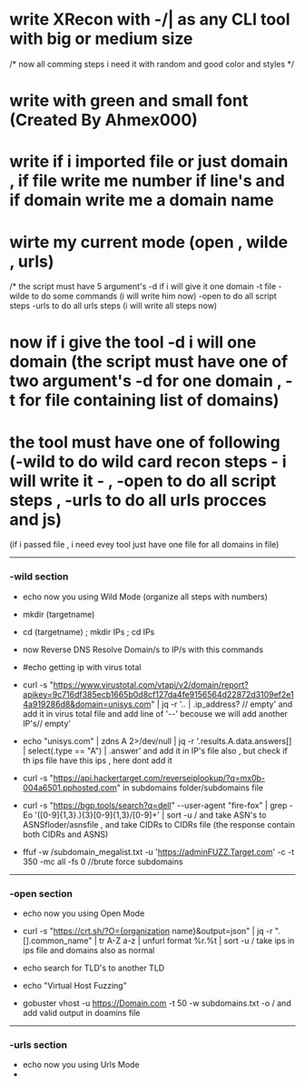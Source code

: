 # write XRecon with -/\| as any CLI tool with big or medium size

/* now all comming steps i need it with random and good color and styles */

# write with green and small font (Created By Ahmex000)
# write if i imported file or just domain , if file write me number if line's and if domain write me a domain name 
# wirte my current mode (open , wilde , urls)

/* the script must  have 5 argument's 
-d if i will give it one domain
-t file 
-wilde to do some commands (i will write him now)
-open to do all script steps
-urls to do all urls steps (i will write all steps now)

# now if i give the tool -d i will one domain (the script must have one of two argument's -d for one domain , -t for file containing list of domains)
# the tool must have one of following (-wild to do wild card recon steps - i will write it - , -open to do all script steps , -urls to do all urls procces and js)

(if i passed file , i need evey tool just have one file for all domains in file)

---






### -wild section

- echo now you using Wild Mode
(organize all steps with numbers)

- mkdir (targetname)
- cd (targetname) ; mkdir IPs ; cd IPs
- now Reverse DNS Resolve Domain/s to IP/s with this commands
- #echo getting ip with virus total
- curl -s "https://www.virustotal.com/vtapi/v2/domain/report?apikey=9c716df385ecb1665b0d8cf127da4fe9156564d22872d3109ef2e14a919286d8&domain=unisys.com" | jq -r '.. | .ip_address? // empty'
 and add it in virus total file and add line of '--' becouse we will add another IP's// empty'
- echo "unisys.com" | zdns A 2>/dev/null | jq -r '.results.A.data.answers[] | select(.type == "A") | .answer' and add it in IP's file also , but check if th ips file have this ips , here dont add it
- curl -s "https://api.hackertarget.com/reverseiplookup/?q=mx0b-004a6501.pphosted.com" in subdomains folder/subdomains file
- curl -s "https://bgp.tools/search?q=dell" --user-agent "fire-fox" | grep -Eo '([0-9]{1,3}\.){3}[0-9]{1,3}/[0-9]+' | sort -u / and take ASN's to ASNSfloder/asnsfile , and take CIDRs to CIDRs file 
 (the response contain both CIDRs and ASNS) 
- ffuf -w /subdomain_megalist.txt -u 'https://adminFUZZ.Target.com' -c  -t 350 -mc all  -fs 0 //brute force subdomains

---







### -open section
- echo now you using Open Mode

- curl -s "https://crt.sh/?O={organization name}&output=json" | jq -r ".[].common_name" | tr A-Z a-z | unfurl format %r.%t | sort -u / take ips in ips file and domains also as normal
- echo search for TLD's to another TLD
- echo "Virtual Host Fuzzing"
- gobuster vhost -u https://Domain.com -t 50 -w subdomains.txt -o / and add valid output in doamins file




---







### -urls section
- echo now you using Urls Mode
-  


